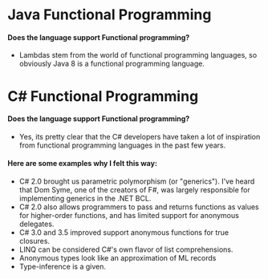 # Java Functional Programming
#### Does the language support Functional programming?
* Lambdas stem from the world of functional programming languages, so obviously Java 8 is a functional programming language.
# C# Functional Programming
#### Does the language support Functional programming?
* Yes, its pretty clear that the C# developers have taken a lot of inspiration from functional programming languages in the past few years.
#### Here are some examples why I felt this way:
* C# 2.0 brought us parametric polymorphism (or "generics"). I've heard that Dom Syme, one of the creators of F#, was largely responsible for implementing generics in the .NET BCL.
* C# 2.0 also allows programmers to pass and returns functions as values for higher-order functions, and has limited support for anonymous delegates.
* C# 3.0 and 3.5 improved support anonymous functions for true closures.
* LINQ can be considered C#'s own flavor of list comprehensions.
* Anonymous types look like an approximation of ML records
* Type-inference is a given.
